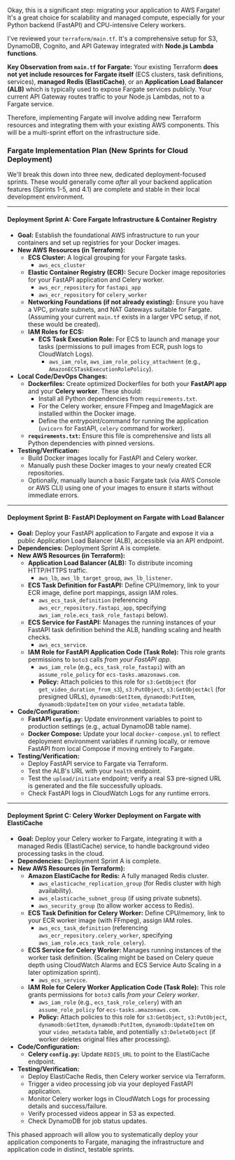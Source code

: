 Okay, this is a significant step: migrating your application to AWS Fargate! It's a great choice for scalability and managed compute, especially for your Python backend (FastAPI) and CPU-intensive Celery workers.

I've reviewed your `terraform/main.tf`. It's a comprehensive setup for S3, DynamoDB, Cognito, and API Gateway integrated with **Node.js Lambda functions**.

**Key Observation from `main.tf` for Fargate:**
Your existing Terraform **does not yet include resources for Fargate itself** (ECS clusters, task definitions, services), **managed Redis (ElastiCache)**, or an **Application Load Balancer (ALB)** which is typically used to expose Fargate services publicly. Your current API Gateway routes traffic to your Node.js Lambdas, not to a Fargate service.

Therefore, implementing Fargate will involve adding new Terraform resources and integrating them with your existing AWS components. This will be a multi-sprint effort on the infrastructure side.

### **Fargate Implementation Plan (New Sprints for Cloud Deployment)**

We'll break this down into three new, dedicated deployment-focused sprints. These would generally come _after_ all your backend application features (Sprints 1-5, and 4.1) are complete and stable in their local development environment.

---

#### **Deployment Sprint A: Core Fargate Infrastructure & Container Registry**

- **Goal:** Establish the foundational AWS infrastructure to run your containers and set up registries for your Docker images.
- **New AWS Resources (in Terraform):**
  - **ECS Cluster:** A logical grouping for your Fargate tasks.
    - `aws_ecs_cluster`
  - **Elastic Container Registry (ECR):** Secure Docker image repositories for your FastAPI application and Celery worker.
    - `aws_ecr_repository` for `fastapi_app`
    - `aws_ecr_repository` for `celery_worker`
  - **Networking Foundations (if not already existing):** Ensure you have a VPC, private subnets, and NAT Gateways suitable for Fargate. (Assuming your current `main.tf` exists in a larger VPC setup, if not, these would be created).
  - **IAM Roles for ECS:**
    - **ECS Task Execution Role:** For ECS to launch and manage your tasks (permissions to pull images from ECR, push logs to CloudWatch Logs).
      - `aws_iam_role`, `aws_iam_role_policy_attachment` (e.g., `AmazonECSTaskExecutionRolePolicy`).
- **Local Code/DevOps Changes:**
  - **Dockerfiles:** Create optimized Dockerfiles for both your **FastAPI app** and your **Celery worker**. These should:
    - Install all Python dependencies from `requirements.txt`.
    - For the Celery worker, ensure FFmpeg and ImageMagick are installed within the Docker image.
    - Define the entrypoint/command for running the application (`uvicorn` for FastAPI, `celery` command for worker).
  - **`requirements.txt`:** Ensure this file is comprehensive and lists all Python dependencies with pinned versions.
- **Testing/Verification:**
  - Build Docker images locally for FastAPI and Celery worker.
  - Manually push these Docker images to your newly created ECR repositories.
  - Optionally, manually launch a basic Fargate task (via AWS Console or AWS CLI) using one of your images to ensure it starts without immediate errors.

---

#### **Deployment Sprint B: FastAPI Deployment on Fargate with Load Balancer**

- **Goal:** Deploy your FastAPI application to Fargate and expose it via a public Application Load Balancer (ALB), accessible via an API endpoint.
- **Dependencies:** Deployment Sprint A is complete.
- **New AWS Resources (in Terraform):**
  - **Application Load Balancer (ALB):** To distribute incoming HTTP/HTTPS traffic.
    - `aws_lb`, `aws_lb_target_group`, `aws_lb_listener`.
  - **ECS Task Definition for FastAPI:** Define CPU/memory, link to your ECR image, define port mappings, assign IAM roles.
    - `aws_ecs_task_definition` (referencing `aws_ecr_repository.fastapi_app`, specifying `aws_iam_role.ecs_task_role_fastapi` below).
  - **ECS Service for FastAPI:** Manages the running instances of your FastAPI task definition behind the ALB, handling scaling and health checks.
    - `aws_ecs_service`.
  - **IAM Role for FastAPI Application Code (Task Role):** This role grants permissions to `boto3` calls _from your FastAPI app_.
    - `aws_iam_role` (e.g., `ecs_task_role_fastapi`) with an `assume_role_policy` for `ecs-tasks.amazonaws.com`.
    - **Policy:** Attach policies to this role for `s3:GetObject` (for `get_video_duration_from_s3`), `s3:PutObject`, `s3:GetObjectAcl` (for presigned URLs), `dynamodb:GetItem`, `dynamodb:PutItem`, `dynamodb:UpdateItem` on your `video_metadata` table.
- **Code/Configuration:**
  - **FastAPI `config.py`:** Update environment variables to point to production settings (e.g., actual DynamoDB table name).
  - **Docker Compose:** Update your local `docker-compose.yml` to reflect deployment environment variables if running locally, or remove FastAPI from local Compose if moving entirely to Fargate.
- **Testing/Verification:**
  - Deploy FastAPI service to Fargate via Terraform.
  - Test the ALB's URL with your `health` endpoint.
  - Test the `upload/initiate` endpoint; verify a real S3 pre-signed URL is generated and the file successfully uploads.
  - Check FastAPI logs in CloudWatch Logs for any runtime errors.

---

#### **Deployment Sprint C: Celery Worker Deployment on Fargate with ElastiCache**

- **Goal:** Deploy your Celery worker to Fargate, integrating it with a managed Redis (ElastiCache) service, to handle background video processing tasks in the cloud.
- **Dependencies:** Deployment Sprint A is complete.
- **New AWS Resources (in Terraform):**
  - **Amazon ElastiCache for Redis:** A fully managed Redis cluster.
    - `aws_elasticache_replication_group` (for Redis cluster with high availability).
    - `aws_elasticache_subnet_group` (if using private subnets).
    - `aws_security_group` (to allow worker access to Redis).
  - **ECS Task Definition for Celery Worker:** Define CPU/memory, link to your ECR worker image (with FFmpeg), assign IAM roles.
    - `aws_ecs_task_definition` (referencing `aws_ecr_repository.celery_worker`, specifying `aws_iam_role.ecs_task_role_celery`).
  - **ECS Service for Celery Worker:** Manages running instances of the worker task definition. (Scaling might be based on Celery queue depth using CloudWatch Alarms and ECS Service Auto Scaling in a later optimization sprint).
    - `aws_ecs_service`.
  - **IAM Role for Celery Worker Application Code (Task Role):** This role grants permissions for `boto3` calls _from your Celery worker_.
    - `aws_iam_role` (e.g., `ecs_task_role_celery`) with an `assume_role_policy` for `ecs-tasks.amazonaws.com`.
    - **Policy:** Attach policies to this role for `s3:GetObject`, `s3:PutObject`, `dynamodb:GetItem`, `dynamodb:PutItem`, `dynamodb:UpdateItem` on your `video_metadata` table, and potentially `s3:DeleteObject` (if worker deletes original files after processing).
- **Code/Configuration:**
  - **Celery `config.py`:** Update `REDIS_URL` to point to the ElastiCache endpoint.
- **Testing/Verification:**
  - Deploy ElastiCache Redis, then Celery worker service via Terraform.
  - Trigger a video processing job via your deployed FastAPI application.
  - Monitor Celery worker logs in CloudWatch Logs for processing details and success/failure.
  - Verify processed videos appear in S3 as expected.
  - Check DynamoDB for job status updates.

This phased approach will allow you to systematically deploy your application components to Fargate, managing the infrastructure and application code in distinct, testable sprints.
